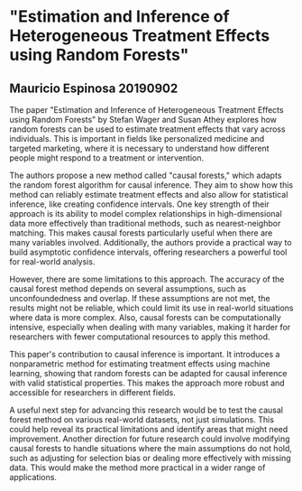 # "Estimation and Inference of Heterogeneous Treatment Effects using Random Forests"
## Mauricio Espinosa 20190902

The paper "Estimation and Inference of Heterogeneous Treatment Effects using Random Forests" by Stefan Wager and Susan Athey explores how random forests can be used to estimate treatment effects that vary across individuals. This is important in fields like personalized medicine and targeted marketing, where it is necessary to understand how different people might respond to a treatment or intervention.

The authors propose a new method called "causal forests," which adapts the random forest algorithm for causal inference. They aim to show how this method can reliably estimate treatment effects and also allow for statistical inference, like creating confidence intervals. One key strength of their approach is its ability to model complex relationships in high-dimensional data more effectively than traditional methods, such as nearest-neighbor matching. This makes causal forests particularly useful when there are many variables involved. Additionally, the authors provide a practical way to build asymptotic confidence intervals, offering researchers a powerful tool for real-world analysis.

However, there are some limitations to this approach. The accuracy of the causal forest method depends on several assumptions, such as unconfoundedness and overlap. If these assumptions are not met, the results might not be reliable, which could limit its use in real-world situations where data is more complex. Also, causal forests can be computationally intensive, especially when dealing with many variables, making it harder for researchers with fewer computational resources to apply this method.

This paper's contribution to causal inference is important. It introduces a nonparametric method for estimating treatment effects using machine learning, showing that random forests can be adapted for causal inference with valid statistical properties. This makes the approach more robust and accessible for researchers in different fields.

A useful next step for advancing this research would be to test the causal forest method on various real-world datasets, not just simulations. This could help reveal its practical limitations and identify areas that might need improvement. Another direction for future research could involve modifying causal forests to handle situations where the main assumptions do not hold, such as adjusting for selection bias or dealing more effectively with missing data. This would make the method more practical in a wider range of applications.
